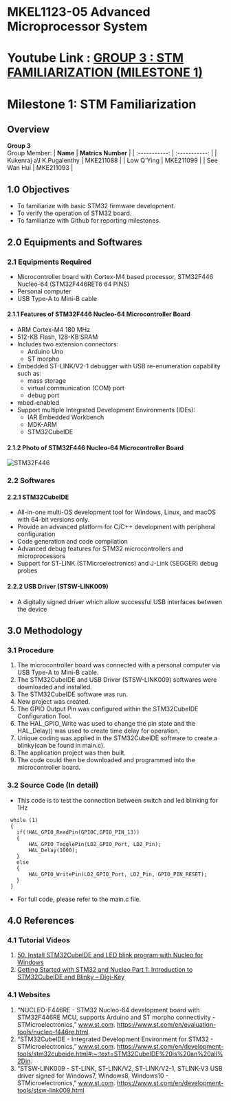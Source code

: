 # MKEL1123-05 Advanced Microprocessor System
# Youtube Link : [GROUP 3 : STM FAMILIARIZATION (MILESTONE 1)](https://youtu.be/YOWYuShPGjM)
# Milestone 1: STM Familiarization
## Overview
**Group 3**
<br>  Group Member: 
| **Name** | **Matrics Number** |
| :-----------: | :-----------: |
| Kukenraj a\l K.Pugalenthy | MKE211088 |
| Low Q'Ying | MKE211099 |
| See Wan Hui | MKE211093 |

## 1.0 Objectives
- To familiarize with basic STM32 firmware development.
- To verify the operation of STM32 board.
- To familiarize with Github for reporting milestones.

## 2.0 Equipments and Softwares
### 2.1 Equipments Required
- Microcontroller board with Cortex-M4 based processor, STM32F446 Nucleo-64 (STM32F446RET6 64 PINS)
- Personal computer 
- USB Type-A to Mini-B cable

#### 2.1.1 Features of STM32F446 Nucleo-64 Microcontroller Board
- ARM Cortex-M4 180 MHz
- 512-KB Flash, 128-KB SRAM
- Includes two extension connectors:
  - Arduino Uno
  - ST morpho
- Embedded ST-LINK/V2-1 debugger with USB re-enumeration capability such as:
  - mass storage
  - virtual communication (COM) port
  - debug port
- mbed-enabled
- Support multiple Integrated Development Environments (IDEs):
  - IAR Embedded Workbench
  - MDK-ARM
  - STM32CubeIDE

#### 2.1.2 Photo of STM32F446 Nucleo-64 Microcontroller Board
![STM32F446](https://user-images.githubusercontent.com/104665552/166263426-0b241e42-8453-40ed-a001-4d175e213135.jpeg)


### 2.2 Softwares
#### 2.2.1 STM32CubeIDE
- All-in-one multi-OS development tool for Windows, Linux, and macOS with 64-bit versions only.
- Provide an advanced platform for C/C++ development with peripheral configuration
- Code generation and code compilation
- Advanced debug features for STM32 microcontrollers and microprocessors 
- Support for ST-LINK (STMicroelectronics) and J-Link (SEGGER) debug probes

#### 2.2.2 USB Driver (STSW-LINK009)
- A digitally signed driver which allow successful USB interfaces between the device

## 3.0 Methodology
### 3.1 Procedure
1. The microcontroller board was connected with a personal computer via USB Type-A to Mini-B cable.
2. The STM32CubeIDE and USB Driver (STSW-LINK009) softwares were downloaded and installed.
3. The STM32CubeIDE software was run.
4. New project was created.
5. The GPIO Output Pin was configured within the STM32CubeIDE Configuration Tool.
6. The HAL_GPIO_Write was used to change the pin state and the HAL_Delay() was used to create time delay for operation.
7. Unique coding was applied in the STM32CubeIDE software to create a blinky(can be found in main.c).
8. The application project was then built.
9. The code could then be downloaded and programmed into the microcontroller board.

### 3.2 Source Code (In detail)
- This code is to test the connection between switch and led blinking for 1Hz
 ```
  while (1)
  {
    if(!HAL_GPIO_ReadPin(GPIOC,GPIO_PIN_13))
    {
    	HAL_GPIO_TogglePin(LD2_GPIO_Port, LD2_Pin);
    	HAL_Delay(1000);
    }
    else
    {
    	HAL_GPIO_WritePin(LD2_GPIO_Port, LD2_Pin, GPIO_PIN_RESET);
    }
  }
  ```
- For full code, please refer to the main.c file.

## 4.0 References 
### 4.1 Tutorial Videos
1. [50. Install STM32CubeIDE and LED blink program with Nucleo for Windows](https://www.youtube.com/watch?v=oAwZ0cjlmN8)
2. [Getting Started with STM32 and Nucleo Part 1: Introduction to STM32CubeIDE and Blinky – Digi-Key](https://www.youtube.com/watch?v=hyZS2p1tW-g)

### 4.1 Websites
1. “NUCLEO-F446RE - STM32 Nucleo-64 development board with STM32F446RE MCU, supports Arduino and ST morpho connectivity - STMicroelectronics,” www.st.com. https://www.st.com/en/evaluation-tools/nucleo-f446re.html.
2. “STM32CubeIDE - Integrated Development Environment for STM32 - STMicroelectronics,” www.st.com. https://www.st.com/en/development-tools/stm32cubeide.html#:~:text=STM32CubeIDE%20is%20an%20all%2Din.
3. “STSW-LINK009 - ST-LINK, ST-LINK/V2, ST-LINK/V2-1, STLINK-V3 USB driver signed for Windows7, Windows8, Windows10 - STMicroelectronics,” www.st.com. https://www.st.com/en/development-tools/stsw-link009.html
